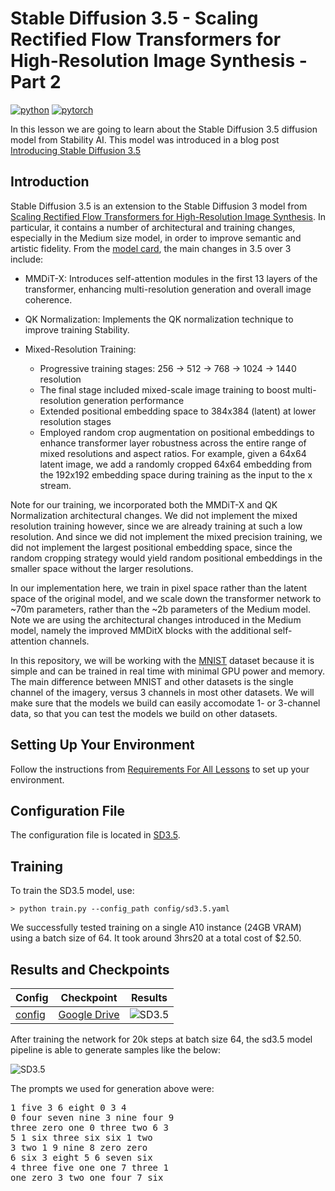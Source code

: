 # Stable Diffusion 3.5 - Scaling Rectified Flow Transformers for High-Resolution Image Synthesis - Part 2

[![python](https://img.shields.io/badge/Python-3.9-3776AB.svg?style=flat&logo=python&logoColor=white)](https://www.python.org)
[![pytorch](https://img.shields.io/badge/PyTorch-2.0.0-EE4C2C.svg?style=flat&logo=pytorch)](https://pytorch.org)

In this lesson we are going to learn about the Stable Diffusion 3.5 diffusion model from Stability AI. This model was introduced in a blog post [Introducing Stable Diffusion 3.5](https://stability.ai/news/introducing-stable-diffusion-3-5)


## Introduction

Stable Diffusion 3.5 is an extension to the Stable Diffusion 3 model from [Scaling Rectified Flow Transformers for High-Resolution Image Synthesis](https://arxiv.org/abs/2403.03206). In particular, it contains a number of architectural and training changes, especially in the Medium size model, in order to improve semantic and artistic fidelity. From the [model card](), the main changes in 3.5 over 3 include:

- MMDiT-X: Introduces self-attention modules in the first 13 layers of the transformer, enhancing multi-resolution generation and overall image coherence.

- QK Normalization: Implements the QK normalization technique to improve training Stability.

- Mixed-Resolution Training:
    - Progressive training stages: 256 → 512 → 768 → 1024 → 1440 resolution
    - The final stage included mixed-scale image training to boost multi-resolution generation performance
    - Extended positional embedding space to 384x384 (latent) at lower resolution stages
    - Employed random crop augmentation on positional embeddings to enhance transformer layer robustness across the entire range of mixed resolutions and aspect ratios. For example, given a 64x64 latent image, we add a randomly cropped 64x64 embedding from the 192x192 embedding space during training as the input to the x stream.

Note for our training, we incorporated both the MMDiT-X and QK Normalization architectural changes. We did not implement the mixed resolution training however, since we are already training at such a low resolution. And since we did not implement the mixed precision training, we did not implement the largest positional embedding space, since the random cropping strategy would yield random positional embeddings in the smaller space without the larger resolutions.

In our implementation here, we train in pixel space rather than the latent space of the original model, and we scale down the transformer network to ~70m parameters, rather than the ~2b parameters of the Medium model. Note we are using the architectural changes introduced in the Medium model, namely the improved MMDitX blocks with the additional self-attention channels.

In this repository, we will be working with the [MNIST](https://en.wikipedia.org/wiki/MNIST_database) dataset because it is simple and can be trained in real time with minimal GPU power and memory. The main difference between MNIST and other datasets is the single channel of the imagery, versus 3 channels in most other datasets. We will make sure that the models we build can easily accomodate 1- or 3-channel data, so that you can test the models we build on other datasets.

## Setting Up Your Environment

Follow the instructions from [Requirements For All Lessons](https://github.com/swookey-thinky/mindiffusion?tab=readme-ov-file#requirements) to set up your environment.

## Configuration File

The configuration file is located in [SD3.5](https://github.com/swookey-thinky/mindiffusion/blob/main/lesson_38/config/sd3.5.yaml).

## Training

To train the SD3.5 model, use:

```
> python train.py --config_path config/sd3.5.yaml
```

We successfully tested training on a single A10 instance (24GB VRAM) using a batch size of 64. It took around 3hrs20 at a total cost of $2.50.

## Results and Checkpoints

| Config | Checkpoint | Results
| ------ | ---------- | -------
| [config](https://github.com/swookey-thinky/mindiffusion/blob/main/lesson_38/config/sd3.5.yaml) | [Google Drive](https://drive.google.com/file/d/1bf4Jdk0OUt63XB2-5fzBdwQOzcMtkyYe/view?usp=sharing) | ![SD3.5](https://drive.google.com/uc?export=view&id=1_6GKNeTazoZ2RqEyxN2ta8B9UAdBPffB)

After training the network for 20k steps at batch size 64, the sd3.5 model pipeline is able to generate samples like the below:

![SD3.5](https://drive.google.com/uc?export=view&id=1_6GKNeTazoZ2RqEyxN2ta8B9UAdBPffB)

The prompts we used for generation above were:

<pre>
1 five 3 6 eight 0 3 4 
0 four seven nine 3 nine four 9 
three zero one 0 three two 6 3 
5 1 six three six six 1 two 
3 two 1 9 nine 8 zero zero 
6 six 3 eight 5 6 seven six 
4 three five one one 7 three 1 
one zero 3 two one four 7 six
</pre>
